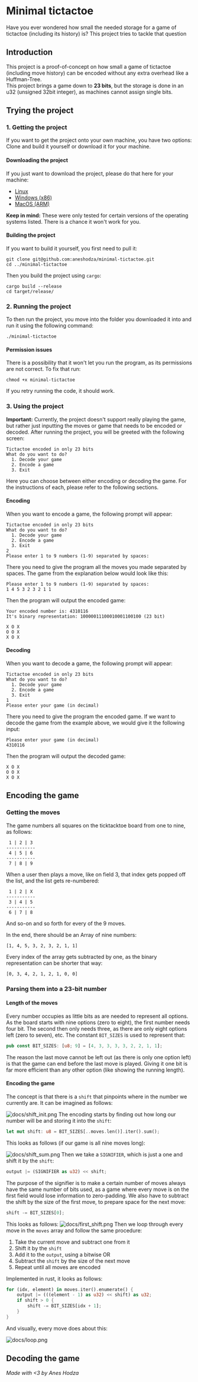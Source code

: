 # Minimal tictactoe
Have you ever wondered how small the needed storage for a game of tictactoe (including its history) is? This project tries to tackle that question
## Introduction
This project is a proof-of-concept on how small a game of tictactoe (including move history) can be encoded without any extra overhead like a Huffman-Tree.  
This project brings a game down to **23 bits**, but the storage is done in an u32 (unsigned 32bit integer), as machines cannot assign single bits.

## Trying the project
### 1. Getting the project
If you want to get the project onto your own machine, you have two options: Clone and build it yourself or download it for your machine.
#### Downloading the project
If you just want to download the project, please do that here for your machine:
* [Linux](https://drive.google.com/uc?export=download&id=1iX4Iq5KXK38x2_sv_qPkL7wAtGUq8nS8)
* [Windows (x86)](https://drive.google.com/uc?export=download&id=1W0BpVFOqLISQAX_Z3FP3guZf-doIEUuV)
* [MacOS (ARM)](https://drive.google.com/uc?export=download&id=10_o0qdmZh3KS1GVpC3deCeKLTo8-i92c)

**Keep in mind:** These were only tested for certain versions of the operating systems listed. There is a chance it
won't work for you.

#### Building the project
If you want to build it yourself, you first need to pull it:
```
git clone git@github.com:aneshodza/minimal-tictactoe.git
cd ../minimal-tictactoe
```
Then you build the project using `cargo`:
```
cargo build --release
cd target/release/
```

### 2. Running the project
To then run the project, you move into the folder you downloaded it into and run it using the following command:
```
./minimal-tictactoe
```
#### Permission issues
There is a possibility that it won't let you run the program, as its permissions are not correct. To fix that run:
```
chmod +x minimal-tictactoe
```
If you retry running the code, it should work.

### 3. Using the project
**Important:** Currently, the project doesn't support really playing the game, but rather just inputting the moves or game
that needs to be encoded or decoded.
After running the project, you will be greeted with the following screen:
```
Tictactoe encoded in only 23 bits
What do you want to do?
  1. Decode your game
  2. Encode a game
  3. Exit
```
Here you can choose between either encoding or decoding the game. For the instructions of each, please refer to the
following sections.
#### Encoding
When you want to encode a game, the following prompt will appear:
```
Tictactoe encoded in only 23 bits
What do you want to do?
  1. Decode your game
  2. Encode a game
  3. Exit
2
Please enter 1 to 9 numbers (1-9) separated by spaces:
```
There you need to give the program all the moves you made separated by spaces. The game from the explanation below
would look like this:
```
Please enter 1 to 9 numbers (1-9) separated by spaces:
1 4 5 3 2 3 2 1 1
```
Then the program will output the encoded game:
```
Your encoded number is: 4310116
It's binary representation: 10000011100010001100100 (23 bit)

X O X
O O X
X O X
```
#### Decoding
When you want to decode a game, the following prompt will appear:
```
Tictactoe encoded in only 23 bits
What do you want to do?
  1. Decode your game
  2. Encode a game
  3. Exit
1
Please enter your game (in decimal)
```
There you need to give the program the encoded game. If we want to decode the game from the example above, we would
give it the following input:
```
Please enter your game (in decimal)
4310116
```
Then the program will output the decoded game:
```
X O X
O O X
X O X
```

## Encoding the game
### Getting the moves
The game numbers all squares on the ticktacktoe board from one to nine, as follows:
```
 1 | 2 | 3
-----------
 4 | 5 | 6
-----------
 7 | 8 | 9
```
When a user then plays a move, like on field 3, that index gets popped off the list, and the list gets
re-numbered:
```
 1 | 2 | X
-----------
 3 | 4 | 5
-----------
 6 | 7 | 8
```
And so-on and so forth for every of the 9 moves.

In the end, there should be an Array of nine numbers:
```
[1, 4, 5, 3, 2, 3, 2, 1, 1]
```
Every index of the array gets subtracted by one, as the binary representation can be shorter that way:
```
[0, 3, 4, 2, 1, 2, 1, 0, 0]
```
### Parsing them into a 23-bit number
#### Length of the moves
Every number occupies as little bits as are needed to represent all options.
As the board starts with nine options (zero to eight), the first number needs four bit.
The second then only needs three, as there are only eight options left (zero to seven), etc.
The constant `BIT_SIZES` is used to represent that:
```rust
pub const BIT_SIZES: [u8; 9] = [4, 3, 3, 3, 3, 2, 2, 1, 1];
```
The reason the last move cannot be left out (as there is only one option left) is that the game can end before the last
move is played.
Giving it one bit is far more efficient than any other option (like showing the running length).
#### Encoding the game
The concept is that there is a `shift` that pinpoints where in the number we currently are.
It can be imagined as follows:

![docs/shift_init.png](docs/shift_init.png)
The encoding starts by finding out how long our number will be and storing it into the `shift`:
```rust
let mut shift: u8 = BIT_SIZES[..moves.len()].iter().sum();
```
This looks as follows (if our game is all nine moves long):

![docs/shift_sum.png](docs/shift_sum.png)
Then we take a `SIGNIFIER`, which is just a one and shift it by the `shift`:
```rust
output |= (SIGNIFIER as u32) << shift;
```
The purpose of the signifier is to make a certain number of moves
always have the same number of bits used, as a game where every move is on the first field would lose information
to zero-padding.
We also have to subtract the shift by the size of the first move, to prepare space for the next move:
```rust
shift -= BIT_SIZES[0];
```
This looks as follows:
![docs/first_shift.png](docs/first_shift.png)
Then we loop through every move in the `moves` array and follow the same procedure:
1. Take the current move and subtract one from it
2. Shift it by the `shift`
3. Add it to the `output`, using a bitwise OR
4. Subtract the `shift` by the size of the next move
5. Repeat until all moves are encoded

Implemented in rust, it looks as follows:
```rust
for (idx, element) in moves.iter().enumerate() {
    output |= (((element - 1) as u32) << shift) as u32;
    if shift > 0 {
        shift -= BIT_SIZES[idx + 1];
    }
}
```
And visually, every move does about this:

![docs/loop.png](docs/loop.png)

## Decoding the game


*Made with <3 by Anes Hodza*
